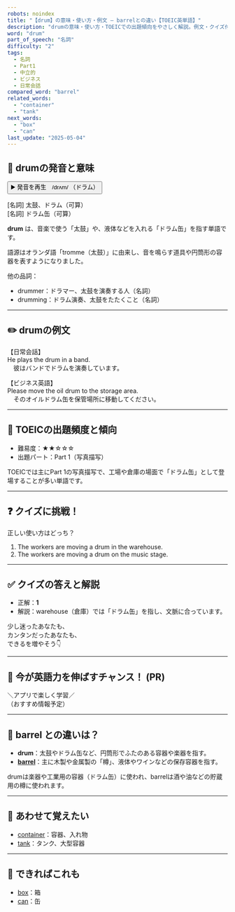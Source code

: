 ```yaml
---
robots: noindex
title: "【drum】の意味・使い方・例文 ― barrelとの違い【TOEIC英単語】"
description: "drumの意味・使い方・TOEICでの出題傾向をやさしく解説。例文・クイズ付きでbarrelとの違いもわかりやすく学べます。"
word: "drum"
part_of_speech: "名詞"
difficulty: "2"
tags:
  - 名詞
  - Part1
  - 中立的
  - ビジネス
  - 日常会話
compared_word: "barrel"
related_words:
  - "container"
  - "tank"
next_words:
  - "box"
  - "can"
last_update: "2025-05-04"
---
```


## 🔰 drumの発音と意味

<button class="play-audio" onclick="playTTS('drum')">
  <span class="play-audio-main">
    ▶️ 発音を再生　/drʌm/
  </span>
  <span class="play-audio-sub">
    （ドラム）
  </span>
</button>

[名詞] 太鼓、ドラム（可算）  
[名詞] ドラム缶（可算）

**drum** は、音楽で使う「太鼓」や、液体などを入れる「ドラム缶」を指す単語です。

語源はオランダ語「tromme（太鼓）」に由来し、音を鳴らす道具や円筒形の容器を表すようになりました。

他の品詞：  
- drummer：ドラマー、太鼓を演奏する人（名詞）
- drumming：ドラム演奏、太鼓をたたくこと（名詞）

---

## ✏️ drumの例文

【日常会話】  
He plays the drum in a band.  
　彼はバンドでドラムを演奏しています。

【ビジネス英語】  
Please move the oil drum to the storage area.  
　そのオイルドラム缶を保管場所に移動してください。

---

## 🎯 TOEICの出題頻度と傾向

- 難易度：★★☆☆☆
- 出題パート：Part 1（写真描写）

TOEICでは主にPart 1の写真描写で、工場や倉庫の場面で「ドラム缶」として登場することが多い単語です。

---

## ❓ クイズに挑戦！

正しい使い方はどっち？

1. The workers are moving a drum in the warehouse.  
2. The workers are moving a drum on the music stage.

---

## ✅ クイズの答えと解説

- 正解：**1**
- 解説：warehouse（倉庫）では「ドラム缶」を指し、文脈に合っています。

少し迷ったあなたも、  
カンタンだったあなたも、  
できるを増やそう👇️

---

## 🚀 今が英語力を伸ばすチャンス！ (PR)

<div class="info-center">
＼アプリで楽しく学習／<br>  
（おすすめ情報予定）
</div>

---

## 🤔  barrel との違いは？

- **drum**：太鼓やドラム缶など、円筒形でふたのある容器や楽器を指す。
- **[barrel](/barrel)**：主に木製や金属製の「樽」、液体やワインなどの保存容器を指す。

drumは楽器や工業用の容器（ドラム缶）に使われ、barrelは酒や油などの貯蔵用の樽に使われます。

---

## 🧩 あわせて覚えたい

- [container](/container)：容器、入れ物
- [tank](/tank)：タンク、大型容器

---

## 📖 できればこれも

- [box](/box)：箱
- [can](/can)：缶

<!-- cvid: aid24_bid16 -->

